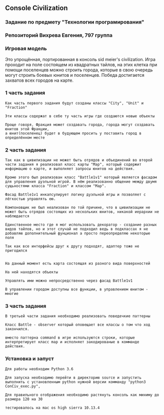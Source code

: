 ## Console Civilization


### Задание по предмету "Технологии програмирования"
### Репозиторий Вихрева Евгения, 797 группа


### Игровая модель

Это упрощённая, портированная в консоль sid meier's civilization.
Игра проходит на поле состоящем из квадратных тайлов, на этих клетка
при помощи поселенцев можно строить города, которые в свою очередь
могут строить боевых юнитов и поселенцев. Победа достигается захватов
всех городов на карте.


### 1 часть задания

    Как часть первого задания будут созданы классы "City", "Unit" и "Fraction"
    
    Эти классы содержат в себе ту часть игры где создаются новые объекты
    
    Проще говоря, Фракция может создавать города, города могут создавать юнитов этой Фракции,
    а юнит(поселенец) будет в будующем просить у поставить город в определённом месте


### 2 часть задания

    Так как в цивилизации не может быть отрядов и объединений во второй части задания я реализовал класс карты "Map", который содержит информацию о карте, и выполняет запросы юнитов на действия. 

    Кроме этого был реализован класс "Battle1v1" который является фасадом для управления дуэльной игрой. В нём реализованно общение между двумя сущьностями класса "Fraction" и классом "Map".

    Фасад Battle1v1 инкапсулирует логику дуэльной игры и позволяет с лёгкостью управлять ею. 

    Компоновщик не был неализован по той причине, что в цивилизации не может быть отрядов состоящих из нескольких юнитов, никакой иерархии не наблюдается

    Единственное место где я мог использовать декоратор - создание разных видов тайлов, но и этот случай не подходил ведь в подклассах я не добавляю дополнительный фунционал а просто переопределяю некоторые поля

    Так как все интерфейсы друг к другу подходят, адаптер тоже не пригодился


    На данный момент есть карта состоящая из разного вида поверхностей

    На ней находятся объекты

    Управлять ими можно непросредственно через фасад Battle1v1

    В управлении городом доступны все функции, в управлением юнитом - многие

### 3 часть задания

    В третьей части задания необходимо реализовать поведечкие паттерны

    Класс Battle - observer который оповещает все классы о том что ход закончился.

    вместо паттерна command в игре используются строки, которые интерпретирует класс map и исполняет закодированые в комманде действия.





### Установка и запуст

    Для работы необходим Python 3.6

    Для запуска необходимо перейти в директорию source и запустить выполнить с установленным python нужной версии комманду "python3 ConCiv_exec.py",

    Для правильного отображения необходимо растянуть консоль как миниму до размера 120 на 30

    тестировалось на mac os high sierra 10.13.4